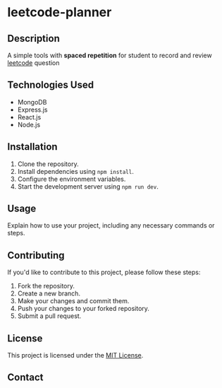 # leetcode-planner

## Description
A simple tools with **spaced repetition** for student to record and review [leetcode](leetcode.com) question

## Technologies Used
- MongoDB
- Express.js
- React.js
- Node.js

## Installation
1. Clone the repository.
2. Install dependencies using `npm install`.
3. Configure the environment variables.
4. Start the development server using `npm run dev`.

## Usage
Explain how to use your project, including any necessary commands or steps.

## Contributing
If you'd like to contribute to this project, please follow these steps:
1. Fork the repository.
2. Create a new branch.
3. Make your changes and commit them.
4. Push your changes to your forked repository.
5. Submit a pull request.

## License
This project is licensed under the [MIT License](LICENSE).

## Contact